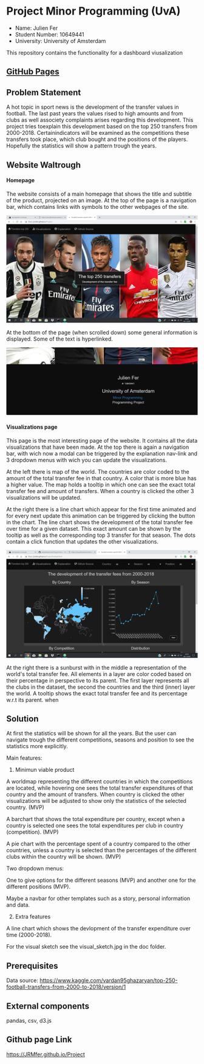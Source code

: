 # Project Minor Programming (UvA)
* Name: Julien Fer
* Student Number: 10649441
* University: University of Amsterdam

This repository contains the functionality for a dashboard viusalization

## [GitHub Pages](https://jrmfer.github.io/Project)

## Problem Statement
A hot topic in sport news is the development of the transfer values in
football.
The last past years the values rised to high amounts and from clubs as
well associety complaints arises regarding this development. This project
tries toexplain this development based on the top 250 transfers from
2000-2018. Certainindicators will be examined as the competitions these
transfers took place, which club bought and the positions of the players.
Hopefully the statistics will show a pattern trough the years.

## Website Waltrough
#### Homepage
The website consists of a main homepage that shows the title and subtitle
of the product, projected on an image. At the top of the page is a
navigation bar, which contains links with symbols to the other webpages
of the site.

![](doc/homepage_boven.png)

At the bottom of the page (when scrolled down) some general information is
displayed. Some of the text is hyperlinked.

![](doc/homepage_onder.png)

#### Visualizations page
This page is the most interesting page of the website. It contains all
the data visualizations that have been made. At the top there is again a
navigation bar, with wich now a modal can be triggered by the explanation
nav-link and 3 dropdown menus with wich you can update the
visualizations.

At the left there is map of the world. The countries are color coded to
the amount of the total transfer fee in that country. A color that is
more blue has a higher value. The map holds a tooltip in which one can
see the exact total transfer fee and amount of transfers. When a country
is clicked the other 3 visualizations will be updated.

At the right there is a line chart which appear for the first time
animated and for every next update this animation can be triggered by
clicking the button in the chart. The line chart shows the development of
the total transfer fee over time for a given dataset. This exact amount
can be shown by the tooltip as well as the corresponding top 3 transfer
for that season. The dots contain a click function that updates the other
visualizations.

![](doc/visualizations_boven.png)

At the right there is a sunburst with in the middle a representation of
the world's total transfer fee. All elements in a layer are color coded
based on their percentage in perspective to its parent. The first layer
represents all the clubs in the dataset, the second the countries and the
third (inner) layer the world. A tooltip shows the exact total transfer
fee and its percentage w.r.t its parent. when

## Solution
At first the statistics will be shown for all the years. But the user can
navigate trough the different competitions, seasons and position to see the
statistics more explicitly.

Main features:

1. Minimun viable product

A worldmap representing the different countries in which the competitions are
located, while hovering one sees the total transfer expenditures of that country
and the amount of transfers. When country is clicked the other visualizations
will be adjusted to show only the statistics of the selected country. (MVP)

A barchart that shows the total expenditure per country, except when a country
is selected one sees the total expenditures per club in country (competition). (MVP)

A pie chart with the percentage spent of a country compared to the other countries,
unless a country is selected than the percentages of the different clubs within
the country will be shown. (MVP)

Two dropdown menus:

One to give options for the different seasons (MVP) and another one for the
different positions (MVP).

Maybe a navbar for other templates such as a story, personal information and data.


2. Extra features

A line chart which shows the devlopment of the transfer expenditure over time (2000-2018).

For the visual sketch see the visual_sketch.jpg in the doc folder.

## Prerequisites
Data source: https://www.kaggle.com/vardan95ghazaryan/top-250-football-transfers-from-2000-to-2018/version/1

## External components
pandas, csv, d3.js

## Github page Link
https://JRMfer.github.io/Project
